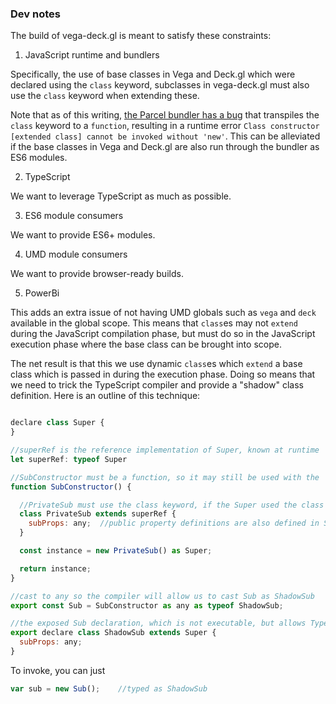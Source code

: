 ### Dev notes

The build of vega-deck.gl is meant to satisfy these constraints:

1. JavaScript runtime and bundlers

Specifically, the use of base classes in Vega and Deck.gl which were declared using the `class` keyword, subclasses in vega-deck.gl must also use the `class` keyword when extending these. 

Note that as of this writing, [the Parcel bundler has a bug](https://github.com/parcel-bundler/parcel/issues/839) that transpiles the `class` keyword to a `function`, resulting in a runtime error `Class constructor [extended class] cannot be invoked without 'new'`. This can be alleviated if the base classes in Vega and Deck.gl are also run through the bundler as ES6 modules.

2. TypeScript

We want to leverage TypeScript as much as possible.

3. ES6 module consumers

We want to provide ES6+ modules.

4. UMD module consumers

We want to provide browser-ready builds.

5. PowerBi

This adds an extra issue of not having UMD globals such as `vega` and `deck` available in the global scope. This means that `class`es may not `extend` during the JavaScript compilation phase, but must do so in the JavaScript execution phase where the base class can be brought into scope.

The net result is that this we use dynamic `class`es which `extend` a base class which is passed in during the execution phase. Doing so means that we need to trick the TypeScript compiler and provide a "shadow" class definition. Here is an outline of this technique:

```js

declare class Super {
}

//superRef is the reference implementation of Super, known at runtime
let superRef: typeof Super

//SubConstructor must be a function, so it may still be used with the 'new' keyword
function SubConstructor() {

  //PrivateSub must use the class keyword, if the Super used the class keyword
  class PrivateSub extends superRef {
    subProps: any;  //public property definitions are also defined in ShadowSub below
  }

  const instance = new PrivateSub() as Super;

  return instance;
}

//cast to any so the compiler will allow us to cast Sub as ShadowSub
export const Sub = SubConstructor as any as typeof ShadowSub;

//the exposed Sub declaration, which is not executable, but allows TypeScript to know the shape of Sub
export declare class ShadowSub extends Super {
  subProps: any;
}

```

To invoke, you can just
```js
var sub = new Sub();    //typed as ShadowSub
```
